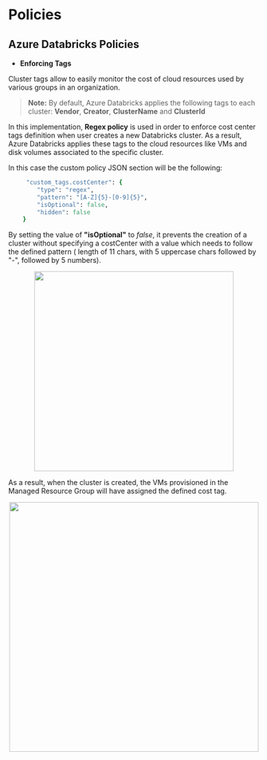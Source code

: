 # Policies
## Azure Databricks Policies
* **Enforcing Tags**
    
Cluster tags allow to easily monitor the cost of cloud resources used by various groups in an organization. 

>**Note:** By default, Azure Databricks applies the following tags to each cluster: **Vendor**, **Creator**, **ClusterName** and **ClusterId**


In this implementation, **Regex policy** is used in order to enforce cost center tags definition when user creates a new Databricks cluster. As a result, Azure Databricks applies these tags to the cloud resources like VMs and disk volumes associated to the specific cluster. 

 In this case the custom policy JSON section will be the following: 

~~~ruby
     "custom_tags.costCenter": {
        "type": "regex",
        "pattern": "[A-Z]{5}-[0-9]{5}",
        "isOptional": false,
        "hidden": false
    } 
~~~
By setting the value of **"isOptional"** to *false*, it prevents the creation of a cluster without specifying a costCenter with a value which needs to follow the defined pattern ( length of 11 chars, with 5 uppercase chars followed by "-", followed by 5 numbers). 

<p align="center">
  <img width="400" height="400" src="https://github.com/Azure/data-node/blob/adb-regex/code/policies/DefiningCostCenter-DatabricksUX.png">
</p>

As a result, when the cluster is created, the VMs provisioned in the Managed Resource Group will have assigned the defined cost tag. 

<p align="center">
  <img width="500" height="500" src="https://github.com/Azure/data-node/blob/adb-regex/code/policies/CostCenterDefined-Portal.png ">
</p>
